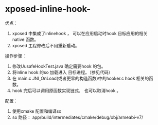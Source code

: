 # xposed-inline-hook-

优点：

1. xposed 中集成了inlinehook ， 可以在应用启动时hook 目标应用的相关native 函数。
2. xposed 工程修改后不用重新启动。

操作步骤：

1. 修改UusafeHookTest.java   确定需要hook 的包。
2. 将inline hook 的so 加载进入 目标进程。（参见代码）
3. 在 main.c  JNI_OnLoad(或者更早的构造函数)中的hooker.c  hook 相关的函数。 
4. hook 完后可以调用原函数实现链式， 也可以取消hook 。


配置：
1. 使用cmake 配置和编译so
2. so 路径： app/build/intermediates/cmake/debug/obj/armeabi-v7/